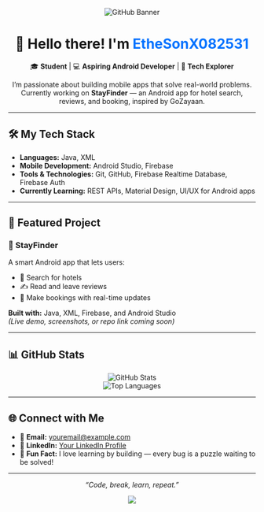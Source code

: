 <!-- Header Banner -->
<p align="center">
  <img src="https://capsule-render.vercel.app/api?type=waving&color=0:00c6ff,100:0072ff&height=200&section=header&text=Welcome%20to%20My%20GitHub!&fontSize=35&fontColor=ffffff&animation=fadeIn" alt="GitHub Banner"/>
</p>

<h1 align="center">👋 Hello there! I'm <span style="color:#0072ff;">EtheSonX082531</span></h1>

<p align="center">
  🎓 <b>Student</b> | 💻 <b>Aspiring Android Developer</b> | 🚀 <b>Tech Explorer</b>
</p>

<p align="center">
  I’m passionate about building mobile apps that solve real-world problems.<br/>
  Currently working on <b>StayFinder</b> — an Android app for hotel search, reviews, and booking, inspired by GoZayaan.
</p>

---

<h2>🛠️ My Tech Stack</h2>

<ul>
  <li><b>Languages:</b> Java, XML</li>
  <li><b>Mobile Development:</b> Android Studio, Firebase</li>
  <li><b>Tools & Technologies:</b> Git, GitHub, Firebase Realtime Database, Firebase Auth</li>
  <li><b>Currently Learning:</b> REST APIs, Material Design, UI/UX for Android apps</li>
</ul>

---

<h2>🚧 Featured Project</h2>

<h3>📱 StayFinder</h3>

<p>
  A smart Android app that lets users:
</p>
<ul>
  <li>🏨 Search for hotels</li>
  <li>✍️ Read and leave reviews</li>
  <li>📅 Make bookings with real-time updates</li>
</ul>

<p>
  <b>Built with:</b> Java, XML, Firebase, and Android Studio <br/>
  <i>(Live demo, screenshots, or repo link coming soon)</i>
</p>

---

<h2>📊 GitHub Stats</h2>

<p align="center">
  <img src="https://github-readme-stats.vercel.app/api?username=EtheSonX082531&show_icons=true&theme=tokyonight" alt="GitHub Stats"/>
  <br/>
  <img src="https://github-readme-stats.vercel.app/api/top-langs/?username=EtheSonX082531&layout=compact&theme=tokyonight" alt="Top Languages"/>
</p>

---

<h2>🌐 Connect with Me</h2>

<ul>
  <li>📧 <b>Email:</b> <a href="mailto:youremail@example.com">youremail@example.com</a></li>
  <li>💼 <b>LinkedIn:</b> <a href="https://www.linkedin.com/">Your LinkedIn Profile</a></li>
  <li>🧠 <b>Fun Fact:</b> I love learning by building — every bug is a puzzle waiting to be solved!</li>
</ul>

---

<p align="center"><i>“Code, break, learn, repeat.”</i></p>

<!-- Footer Banner -->
<p align="center">
  <img src="https://capsule-render.vercel.app/api?type=waving&color=0:0072ff,100:00c6ff&height=120&section=footer"/>
</p>
